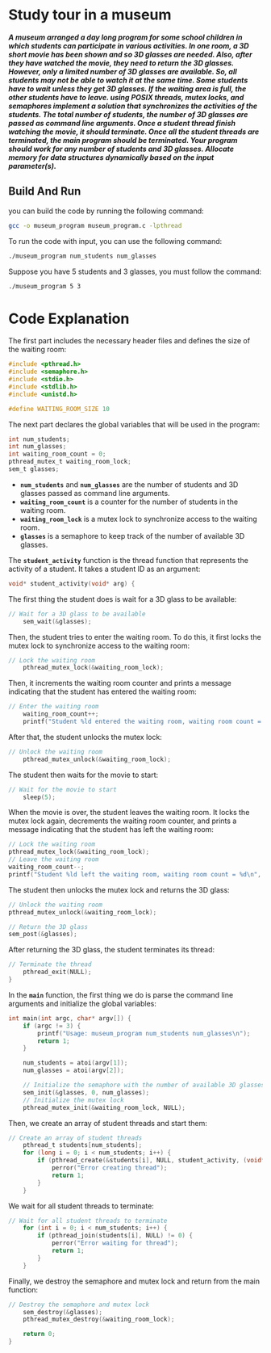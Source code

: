 # Study tour in a museum


**_A museum arranged a day long program for some school children in which students can
participate in various activities. In one room, a 3D short movie has been shown and so
3D glasses are needed. Also, after they have watched the movie, they need to return the
3D glasses. However, only a limited number of 3D glasses are available. So, all
students may not be able to watch it at the same time. Some students have to wait
unless they get 3D glasses. If the waiting area is full, the other students have to leave.
using POSIX threads, mutex locks, and semaphores implement a solution that
synchronizes the activities of the students. The total number of students, the number of
3D glasses are passed as command line arguments. Once a student thread finish
watching the movie, it should terminate. Once all the student threads are terminated, the
main program should be terminated. Your program should work for any number of
students and 3D glasses. Allocate memory for data structures dynamically based on the
input parameter(s)._**

## Build And Run

you can build the code by running the following command:

```bash
gcc -o museum_program museum_program.c -lpthread
```
To run the code with input, you can use the following command:

```bash
./museum_program num_students num_glasses
```
Suppose you have 5 students and 3 glasses, you must follow the command:
```bash
./museum_program 5 3
```


# Code Explanation

The first part includes the necessary header files and defines the size of the waiting room:

```c
#include <pthread.h>
#include <semaphore.h>
#include <stdio.h>
#include <stdlib.h>
#include <unistd.h>

#define WAITING_ROOM_SIZE 10
```

The next part declares the global variables that will be used in the program:

```c
int num_students;
int num_glasses;
int waiting_room_count = 0;
pthread_mutex_t waiting_room_lock;
sem_t glasses;
```

- **`num_students`** and **`num_glasses`** are the number of students and 3D glasses passed as command line arguments.
- **`waiting_room_count`** is a counter for the number of students in the waiting room.
- **`waiting_room_lock`** is a mutex lock to synchronize access to the waiting room.
- **`glasses`** is a semaphore to keep track of the number of available 3D glasses.

The **`student_activity`** function is the thread function that represents the activity of a student. It takes a student ID as an argument:

```c
void* student_activity(void* arg) {
```

The first thing the student does is wait for a 3D glass to be available:

```c
// Wait for a 3D glass to be available
    sem_wait(&glasses);
```

Then, the student tries to enter the waiting room. To do this, it first locks the mutex lock to synchronize access to the waiting room:

```c
// Lock the waiting room
    pthread_mutex_lock(&waiting_room_lock);
```

Then, it increments the waiting room counter and prints a message indicating that the student has entered the waiting room:

```c
// Enter the waiting room
    waiting_room_count++;
    printf("Student %ld entered the waiting room, waiting room count = %d\n", (long)arg, waiting_room_count);
```

After that, the student unlocks the mutex lock:

```c
// Unlock the waiting room
    pthread_mutex_unlock(&waiting_room_lock);
```

The student then waits for the movie to start:

```c
// Wait for the movie to start
    sleep(5);
```

When the movie is over, the student leaves the waiting room. It locks the mutex lock again, decrements the waiting room counter, and prints a message indicating that the student has left the waiting room:

```c
// Lock the waiting room
pthread_mutex_lock(&waiting_room_lock);
// Leave the waiting room
waiting_room_count--;
printf("Student %ld left the waiting room, waiting room count = %d\n", (long)arg, waiting_room_count);
```

The student then unlocks the mutex lock and returns the 3D glass:

```c
// Unlock the waiting room
pthread_mutex_unlock(&waiting_room_lock);

// Return the 3D glass
sem_post(&glasses);
```

After returning the 3D glass, the student terminates its thread:

```c
// Terminate the thread
    pthread_exit(NULL);
}
```

In the **`main`** function, the first thing we do is parse the command line arguments and initialize the global variables:

```c
int main(int argc, char* argv[]) {
    if (argc != 3) {
        printf("Usage: museum_program num_students num_glasses\n");
        return 1;
    }

    num_students = atoi(argv[1]);
    num_glasses = atoi(argv[2]);

    // Initialize the semaphore with the number of available 3D glasses
    sem_init(&glasses, 0, num_glasses);
    // Initialize the mutex lock
    pthread_mutex_init(&waiting_room_lock, NULL);
```

Then, we create an array of student threads and start them:

```c
// Create an array of student threads
    pthread_t students[num_students];
    for (long i = 0; i < num_students; i++) {
        if (pthread_create(&students[i], NULL, student_activity, (void*)i) != 0) {
            perror("Error creating thread");
            return 1;
        }
    }
```

We wait for all student threads to terminate:

```c
// Wait for all student threads to terminate
    for (int i = 0; i < num_students; i++) {
        if (pthread_join(students[i], NULL) != 0) {
            perror("Error waiting for thread");
            return 1;
        }
    }
```

Finally, we destroy the semaphore and mutex lock and return from the main function:

```c
// Destroy the semaphore and mutex lock
    sem_destroy(&glasses);
    pthread_mutex_destroy(&waiting_room_lock);

    return 0;
}
```
